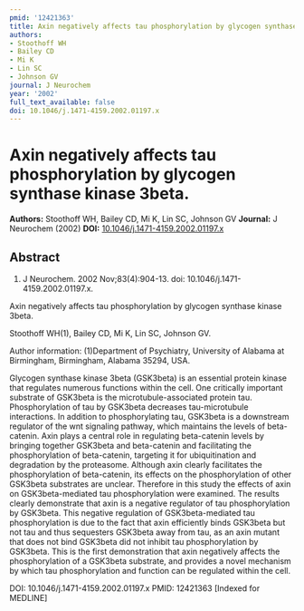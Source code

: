 ```yaml
---
pmid: '12421363'
title: Axin negatively affects tau phosphorylation by glycogen synthase kinase 3beta.
authors:
- Stoothoff WH
- Bailey CD
- Mi K
- Lin SC
- Johnson GV
journal: J Neurochem
year: '2002'
full_text_available: false
doi: 10.1046/j.1471-4159.2002.01197.x
---
```


# Axin negatively affects tau phosphorylation by glycogen synthase kinase 3beta.
**Authors:** Stoothoff WH, Bailey CD, Mi K, Lin SC, Johnson GV
**Journal:** J Neurochem (2002)
**DOI:** [10.1046/j.1471-4159.2002.01197.x](https://doi.org/10.1046/j.1471-4159.2002.01197.x)

## Abstract

1. J Neurochem. 2002 Nov;83(4):904-13. doi: 10.1046/j.1471-4159.2002.01197.x.

Axin negatively affects tau phosphorylation by glycogen synthase kinase 3beta.

Stoothoff WH(1), Bailey CD, Mi K, Lin SC, Johnson GV.

Author information:
(1)Department of Psychiatry, University of Alabama at Birmingham, Birmingham, 
Alabama 35294, USA.

Glycogen synthase kinase 3beta (GSK3beta) is an essential protein kinase that 
regulates numerous functions within the cell. One critically important substrate 
of GSK3beta is the microtubule-associated protein tau. Phosphorylation of tau by 
GSK3beta decreases tau-microtubule interactions. In addition to phosphorylating 
tau, GSK3beta is a downstream regulator of the wnt signaling pathway, which 
maintains the levels of beta-catenin. Axin plays a central role in regulating 
beta-catenin levels by bringing together GSK3beta and beta-catenin and 
facilitating the phosphorylation of beta-catenin, targeting it for 
ubiquitination and degradation by the proteasome. Although axin clearly 
facilitates the phosphorylation of beta-catenin, its effects on the 
phosphorylation of other GSK3beta substrates are unclear. Therefore in this 
study the effects of axin on GSK3beta-mediated tau phosphorylation were 
examined. The results clearly demonstrate that axin is a negative regulator of 
tau phosphorylation by GSK3beta. This negative regulation of GSK3beta-mediated 
tau phosphorylation is due to the fact that axin efficiently binds GSK3beta but 
not tau and thus sequesters GSK3beta away from tau, as an axin mutant that does 
not bind GSK3beta did not inhibit tau phosphorylation by GSK3beta. This is the 
first demonstration that axin negatively affects the phosphorylation of a 
GSK3beta substrate, and provides a novel mechanism by which tau phosphorylation 
and function can be regulated within the cell.

DOI: 10.1046/j.1471-4159.2002.01197.x
PMID: 12421363 [Indexed for MEDLINE]
